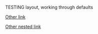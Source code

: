 TESTING layout, working through defaults

<a href="other">Other link</a>

<a href="other/nested">Other nested link</a>
